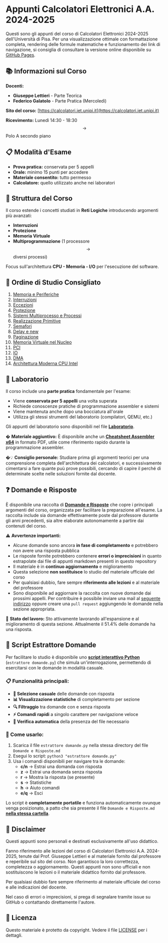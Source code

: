# Appunti Calcolatori Elettronici A.A. 2024-2025

Questi sono gli appunti del corso di Calcolatori Elettronici 2024-2025 dell'Università di Pisa.
Per una visualizzazione ottimale con formattazione completa, rendering delle formule matematiche e funzionamento dei link di navigazione, si consiglia di consultare la versione online disponibile su [GitHub Pages](https://gabriele-d-cambria.github.io/Appunti-Calcolatori-Elettronici-2024-2025/).

## 📚 Informazioni sul Corso

**Docenti:**
- **Giuseppe Lettieri** - Parte Teorica
- **Federico Galatolo** - Parte Pratica (Mercoledì)

**Sito del corso:** [https://calcolatori.iet.unipi.it](https://calcolatori.iet.unipi.it)

**Ricevimento:** Lunedì 14:30 - 18:30 $$\to$$ Polo A secondo piano

## 📋 Modalità d'Esame

- **Prova pratica:** conservata per 5 appelli
- **Orale:** minimo 15 punti per accedere
- **Materiale consentito:** tutto permesso
- **Calcolatore:** quello utilizzato anche nei laboratori

## 🎯 Struttura del Corso

Il corso estende i concetti studiati in **Reti Logiche** introducendo argomenti più avanzati:

- **Interruzioni**
- **Protezione** 
- **Memoria Virtuale**
- **Multiprogrammazione** (1 processore $$\to$$ diversi processi)

Focus sull'architettura **CPU - Memoria - I/O** per l'esecuzione del software.

## 📖 Ordine di Studio Consigliato

1. [Memoria e Periferiche](./Memoria%20e%20Periferiche)
2. [Interruzioni](./Interruzioni)
3. [Eccezioni](./Eccezioni)
4. [Protezione](./Protezione)
5. [Sistemi Multiprocesso e Processi](./Sistemi%20Multiprocesso%20e%20Processi)
6. [Realizzazione Primitive](./Realizzazione%20Primitive)
7. [Semafori](./Semafori)
8. [Delay e new](./Delay%20e%20new)
9. [Paginazione](./Paginazione)
10. [Memoria Virtuale nel Nucleo](./Memoria%20Virtuale%20nel%20Nucleo)
11. [PCI](./PCI)
12. [IO](./IO)
13. [DMA](./DMA)
14. [Architettura Moderna CPU Intel](./Architettura%20Moderna%20CPU%20Intel)

## 🧪 Laboratorio

Il corso include una **parte pratica** fondamentale per l'esame:
- Viene **conservata per 5 appelli** una volta superata
- Richiede conoscenze pratiche di programmazione assembler e sistemi
- Viene mantenuta anche dopo una bocciatura all'orale
- Utilizza gli stessi strumenti del laboratorio (compilatori, QEMU, etc.)

Gli appunti del laboratorio sono disponibili nel file **[Laboratorio](./Laboratorio)**.

� **Materiale aggiuntivo:** È disponibile anche un **[Cheatsheet Assembler x64](./cheatsheet_assemblerx64.pdf)** in formato PDF, utile come riferimento rapido durante la programmazione assembler.

�💡 **Consiglio personale:** Studiare prima gli argomenti teorici per una comprensione completa dell'architettura dei calcolatori, e successivamente cimentarsi a fare quante puù prove possibili, cercando di capire il perché di determinate scelte nelle soluzioni fornite dal docente.

## ❓ Domande e Risposte

È disponibile una raccolta di **[Domande e Risposte](./Domande%20e%20Risposte)** che copre i principali argomenti del corso, organizzata per facilitare la preparazione all'esame.
La raccolta include sia domande effettivamente poste dal professore durante gli anni precedenti, sia altre elaborate autonomamente a partire dai contenuti del corso.

⚠️ **Avvertenze importanti:**
- Alcune domande sono ancora **in fase di completamento** e potrebbero non avere una risposta pubblica
- Le risposte fornite potrebbero contenere **errori o imprecisioni** in quanto estrapolate dai file di appunti markdown presenti in questo repository
- Il materiale è in **continuo aggiornamento** e miglioramento
- Questa selezione **non sostituisce** lo studio del materiale ufficiale del corso
- Per qualsiasi dubbio, fare sempre **riferimento alle lezioni** e al materiale del professore
- Sono disponibile ad aggiornare la raccolta con nuove domande dai prossimi appelli. Per contribuire è possibile inviare una mail al [seguente indirizzo](mailto:gabrielecambria04@gmail.com?subject=Integrazione%20domande%20calcolatori%20elettronici) oppure creare una `pull request` aggiungendo le domande nella sezione appropriata.

📝 **Stato del lavoro:** Sto attivamente lavorando all'espansione e al miglioramento di questa sezione. Attualmente il <!-- QA_PERCENTAGE -->51.4%<!-- /QA_PERCENTAGE --> delle domande ha una risposta.

## 🎯 Script Estrattore Domande

Per facilitare lo studio è disponibile uno [**script interattivo Python**](https://github.com/Gabriele-D-Cambria/Appunti-Calcolatori-Elettronici-2024-2025/blob/master/estrattore%20domande.py) (`estrattore domande.py`) che simula un'interrogazione, permettendo di esercitarsi con le domande in modalità casuale.

### 📋 Funzionalità principali:
- **🎲 Selezione casuale** delle domande con risposta
- **📊 Visualizzazione statistiche** di completamento per sezione
- **🔍 Filtraggio** tra domande con e senza risposta
- **⚡ Comandi rapidi** a singolo carattere per navigazione veloce
- **📁 Verifica automatica** della presenza del file necessario

### 🚀 Come usarlo:
1. Scarica il file `estrattore domande.py` nella stessa directory del file `Domande e Risposte.md`
2. Esegui lo script: `python3 "estrattore domande.py"`
3. Usa i comandi disponibili per navigare tra le domande:
   - **c/n** → Estrai una domanda con risposta
   - **z**   → Estrai una domanda senza risposta
   - **r**   → Mostra la risposta (se presente)
   - **s**   → Statistiche
   - **h**   → Aiuto comandi
   - **e/q** → Esci

Lo script è **completamente portatile** e funziona automaticamente ovunque venga posizionato, a patto che sia presente il file `Domande e Risposte.md` <u><strong>nella stessa cartella</strong></u>.

## 📜 Disclaimer

Questi appunti sono personali e destinati esclusivamente all'uso didattico. 

Fanno riferimento alle lezioni del corso di Calcolatori Elettronici A.A. 2024-2025, tenute dal Prof. Giuseppe Lettieri e al materiale fornito dal professore e reperibile sul sito del corso.
Non garantisco la loro correttezza, completezza o aggiornamento.
Questi appunti non sono ufficiali e non sostituiscono le lezioni o il materiale didattico fornito dal professore.

Per qualsiasi dubbio fare sempre riferimento al materiale ufficiale del corso e alle indicazioni del docente.

Nel caso di errori o imprecisioni, si prega di segnalare tramite issue su GitHub o contattando direttamente l'autore.

## 📄 Licenza

Questo materiale è protetto da copyright. Vedere il file [LICENSE](./LICENSE) per i dettagli.